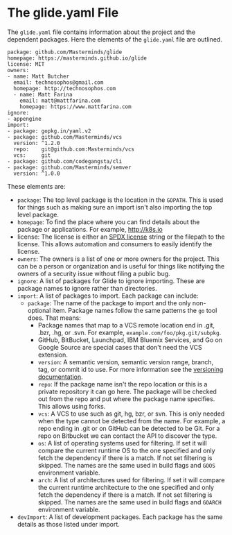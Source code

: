 # The glide.yaml File

The `glide.yaml` file contains information about the project and the dependent packages. Here the elements of the `glide.yaml` file are outlined.

    package: github.com/Masterminds/glide
    homepage: https://masterminds.github.io/glide
    license: MIT
    owners:
    - name: Matt Butcher
      email: technosophos@gmail.com
      homepage: http://technosophos.com
      - name: Matt Farina
        email: matt@mattfarina.com
        homepage: https://www.mattfarina.com
    ignore:
    - appengine
    import:
    - package: gopkg.in/yaml.v2
    - package: github.com/Masterminds/vcs
      version: ^1.2.0
      repo:    git@github.com:Masterminds/vcs
      vcs:     git
    - package: github.com/codegangsta/cli
    - package: github.com/Masterminds/semver
      version: ^1.0.0

These elements are:

- `package`: The top level package is the location in the `GOPATH`. This is used for things such as making sure an import isn't also importing the top level package.
- `homepage`: To find the place where you can find details about the package or applications. For example, http://k8s.io
- license: The license is either an [SPDX license](http://spdx.org/licenses/) string or the filepath to the license. This allows automation and consumers to easily identify the license.
- `owners`: The owners is a list of one or more owners for the project. This can be a person or organization and is useful for things like notifying the owners of a security issue without filing a public bug.
- `ignore`: A list of packages for Glide to ignore importing. These are package names to ignore rather than directories.
- `import`: A list of packages to import. Each package can include:
  - `package`: The name of the package to import and the only non-optional item. Package names follow the same patterns the `go` tool does. That means:
    - Package names that map to a VCS remote location end in .git, .bzr, .hg, or .svn. For example, `example.com/foo/pkg.git/subpkg`.
    - GitHub, BitBucket, Launchpad, IBM Bluemix Services, and Go on Google Source are special cases that don't need the VCS extension.
    - `version`: A semantic version, semantic version range, branch, tag, or commit id to use. For more information see the [versioning documentation](versions.md).
    - `repo`: If the package name isn't the repo location or this is a private repository it can go here. The package will be checked out from the repo and put where the package name specifies. This allows using forks.
    - `vcs`: A VCS to use such as git, hg, bzr, or svn. This is only needed when the type cannot be detected from the name. For example, a repo ending in .git or on GitHub can be detected to be Git. For a repo on Bitbucket we can contact the API to discover the type.
    - `os`: A list of operating systems used for filtering. If set it will compare the current runtime OS to the one specified and only fetch the dependency if there is a match. If not set filtering is skipped. The names are the same used in build flags and `GOOS` environment variable.
    - `arch`: A list of architectures used for filtering. If set it will compare the current runtime architecture to the one specified and only fetch the dependency if there is a match. If not set filtering is skipped. The names are the same used in build flags and `GOARCH` environment variable.
- `devImport`: A list of development packages. Each package has the same details as those listed under import.
